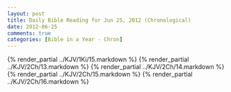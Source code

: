 ```yaml
---
layout: post
title: Daily Bible Reading for Jun 25, 2012 (Chronological)
date: 2012-06-25
comments: true
categories: [Bible in a Year - Chron]
---
```

{% render_partial ../KJV/1Ki/15.markdown %}
{% render_partial ../KJV/2Ch/13.markdown %}
{% render_partial ../KJV/2Ch/14.markdown %}
{% render_partial ../KJV/2Ch/15.markdown %}
{% render_partial ../KJV/2Ch/16.markdown %}
